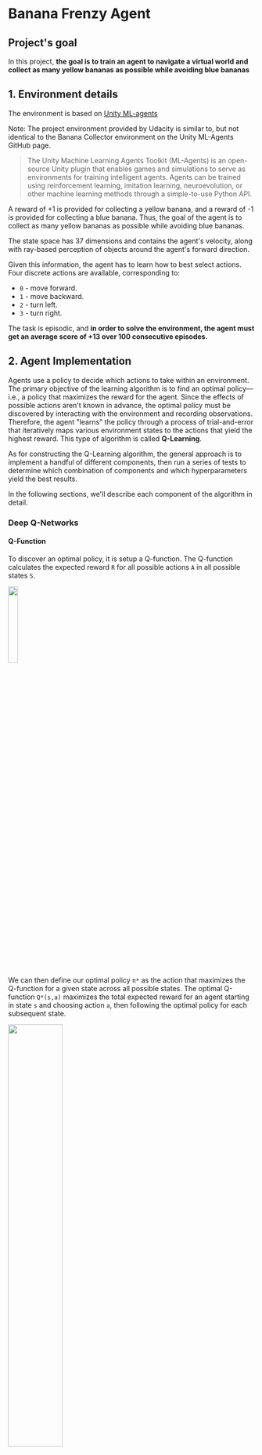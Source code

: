 # Banana Frenzy Agent

## Project's goal

In this project, **the goal is to train an agent to navigate a virtual world and collect as many yellow bananas as possible while avoiding blue bananas**


## 1. Environment details

The environment is based on [Unity ML-agents](https://github.com/Unity-Technologies/ml-agents)

Note: The project environment provided by Udacity is similar to, but not identical to the Banana Collector environment on the Unity ML-Agents GitHub page.

> The Unity Machine Learning Agents Toolkit (ML-Agents) is an open-source Unity plugin that enables games and simulations to serve as environments for training intelligent agents. Agents can be trained using reinforcement learning, imitation learning, neuroevolution, or other machine learning methods through a simple-to-use Python API.

A reward of +1 is provided for collecting a yellow banana, and a reward of -1 is provided for collecting a blue banana. Thus, the goal of the agent is to collect as many yellow bananas as possible while avoiding blue bananas.

The state space has 37 dimensions and contains the agent's velocity, along with ray-based perception of objects around the agent's forward direction.

Given this information, the agent has to learn how to best select actions. Four discrete actions are available, corresponding to:

- `0` - move forward.
- `1` - move backward.
- `2` - turn left.
- `3` - turn right.

The task is episodic, and **in order to solve the environment, the agent must get an average score of +13 over 100 consecutive episodes.**

## 2. Agent Implementation
Agents use a policy to decide which actions to take within an environment. The primary objective of the learning algorithm is to find an optimal policy&mdash;i.e., a policy that maximizes the reward for the agent. Since the effects of possible actions aren't known in advance, the optimal policy must be discovered by interacting with the environment and recording observations. Therefore, the agent "learns" the policy through a process of trial-and-error that iteratively maps various environment states to the actions that yield the highest reward. This type of algorithm is called **Q-Learning**.

As for constructing the Q-Learning algorithm, the general approach is to implement a handful of different components, then run a series of tests to determine which combination of components and which hyperparameters yield the best results.

In the following sections, we'll describe each component of the algorithm in detail.

### Deep Q-Networks

#### Q-Function
To discover an optimal policy, it is setup a Q-function. The Q-function calculates the expected reward `R` for all possible actions `A` in all possible states `S`.

<img src="assets/Q-function_dimension.png" width="20%"
align="top-centre" alt="" title="Q-function" />

We can then define our optimal policy `π*` as the action that maximizes the Q-function for a given state across all possible states. The optimal Q-function `Q*(s,a)` maximizes the total expected reward for an agent starting in state `s` and choosing action `a`, then following the optimal policy for each subsequent state.

<img src="assets/optimal-policy-equation.png" width="47%" align="top-left" alt="" title="Optimal Policy Equation" />

In order to discount returns at future time steps, the Q-function can be expanded to include the hyperparameter gamma `γ`.

<img src="assets/optimal-action-value-function_discountFactor.png" width="67%" align="top-left" alt="" title="Optimal Action Value Function" />

#### Epsilon-Greedy Algorithm
One challenge with the Q-function above is choosing which action to take while the agent is still learning the optimal policy. Should the agent choose an action based on the Q-values observed thus far? Or, should the agent try a new action in hopes of earning a higher reward? This is known as the **exploration vs. exploitation dilemma**.

To address this, it has been implemented an **𝛆-greedy algorithm**. This algorithm allows the agent to systematically manage the exploration vs. exploitation trade-off. The agent "explores" by picking a random action with some probability epsilon `𝛜`. However, the agent continues to "exploit" its knowledge of the environment by choosing actions based on the policy with probability (1-𝛜).

Furthermore, the value of epsilon is purposely decayed over time, so that the agent favors exploration during its initial interactions with the environment, but increasingly favors exploitation as it gains more experience. The starting and ending values for epsilon, and the rate at which it decays are three hyperparameters that are later tuned during experimentation.

You can find the 𝛆-greedy logic implemented as part of the `agent.act()` method [here](C:\Users\rovaa\github\DRL_p1_navigation_Udacity\agent.py#L65) in `agent.py` of the source code.

#### Deep Q-Network (DQN)
With Deep Q-Learning, a deep neural network is used to approximate the Q-function. Given a network `F`, finding an optimal policy is a matter of finding the best weights `w` such that `F(s,a,w) ≈ Q(s,a)`.

The neural network architecture used for this project can be found [here](C:\Users\rovaa\github\DRL_p1_navigation_Udacity\model.py#L5) in the `model.py` file of the source code. The network contains three fully connected layers with 64, 64, and 4 nodes respectively. Testing of bigger networks (more nodes) and deeper networks (more layers) did not produce better results.

As for the network inputs, rather than feeding-in sequential batches of experience tuples, I randomly sample from a history of experiences using an approach called Experience Replay.

##### Algorithm implementation

<img src="assets/DQN_algorithm.png" width="80%" align="top-left" alt="" title="Optimal Policy Equation" />

This algorithm screenshot is taken from the [Deep Reinforcement Learning Nanodegree course](https://www.udacity.com/course/deep-reinforcement-learning-nanodegree--nd893)

The implementation of the algorithm may be found in [here](model.py)

### Enhanced Variants of DQN algorithm

The following variants are intended to cover issues of the basic performance of DQN algorithm, trying to enhance that performance.

#### Double Deep Q-Network (DDQN)
One issue with Deep Q-Networks is they can overestimate Q-values (see [Thrun & Schwartz, 1993](https://www.ri.cmu.edu/pub_files/pub1/thrun_sebastian_1993_1/thrun_sebastian_1993_1.pdf)). The accuracy of the Q-values depends on which actions have been tried and which states have been explored. If the agent hasn't gathered enough experiences, the Q-function will end up selecting the maximum value from a noisy set of reward estimates. Early in the learning process, this can cause the algorithm to propagate incidentally high rewards that were obtained by chance (exploding Q-values). This could also result in fluctuating Q-values later in the process.

<img src="assets/overestimating-Q-values.png" width="35%" align="top-left" alt="" title="Overestimating Q-values" />


We can address this issue using Double Q-Learning, where one set of parameters `w` is used to select the best action, and another set of parameters `w'` is used to evaluate that action.  

<img src="assets/DDQN-slide.png" width="30%" align="top-left" alt="" title="DDQN" />

The DDQN implementation can be found [here](C:\Users\rovaa\github\DRL_p1_navigation_Udacity\agent.py#L97) in the `agent.py` file of the source code.


#### Dueling Agents
Dueling networks utilize two streams: one that estimates the state value function `V(s)`, and another that estimates the advantage for each action `A(s,a)`. These two values are then combined to obtain the desired Q-values.  

<img src="assets/dueling-networks-slide.png" width="60%" align="top-left" alt="" title="DDQN" />

The reasoning behind this approach is that state values don't change much across actions, so it makes sense to estimate them directly. However, we still want to measure the impact that individual actions have in each state, hence the need for the advantage function.

The dueling agents are implemented within the fully connected layers [here](C:\Users\rovaa\github\DRL_p1_navigation_Udacity\model.py#L36) in the `model.py` file of the source code.

##### &nbsp;

## 3. Adjusting the Hyperparameters
To experiment with how the Agent learns through distinct parameters, you can tune these variables:  

**1.** In the **Navigation.ipynb** file  

* **n_episodes**: Maximum number of training episodes
* **max_t**: Maximum number of timesteps per episode
* **eps_start**: Starting value of epsilon, for epsilon-greedy action selection
* **eps_end**: Minimum value of epsilon. (Eps-Greedy Ploicy)
* **eps_decay**: Multiplicative factor (per episode) for decreasing epsilon  
* **train_mode(bool)**: if 'True' set environment to training mode. (Instead of just execute trained weights)
* **ckt_path(string)**: It is the path where have to be saved the weights of the trained agent
* **episode_Stop(bool)**: if True, the simulation stops when target is reached.
* **save_weights(bool)**: if 'True' save weights of the trained model.


**2.** In the **dqn_agent.py** file

* **BUFFER_SIZE**: Replay buffer size
* **BATCH_SIZE**: Minibatch size
* **GAMMA**: Discount factor for expected rewards
* **TAU**: Multiplicative factor for updating the target network weights
* **LR**: Learning rate
* **UPDATE_EVERY**: How often to update the network

## 4. Results obtained

There have been carried out several tests to evaluate different performance

### DQN algorithm performance


First of all it has been tested the number of episodes in which the algorithm gets the 13 average scores in the last 100 episodes. Without DoubleDQN or Duelling and with the standard hyperparameters proposed in the DRL Udacity course.
```
n_episodes: 1000
max_t:1000
eps_start:1.0
eps_end:0.01
eps_decay:0.995
train_mode(bool):True
ckt_path(string):pth_checkpoints/checkpoint.pth
target_Stop(bool):True
save_weights(bool):True
```
![DQN_standard](./assets/DQN_Standard.png)
```
Episode 100	Average Score: 1.03
 Saving weights at episode 100
Episode 200	Average Score: 4.31
 Saving weights at episode 200
Episode 300	Average Score: 7.80
 Saving weights at episode 300
Episode 400	Average Score: 10.74
 Saving weights at episode 400
Episode 500	Average Score: 12.91
 Saving weights at episode 500
Episode 516	Average Score: 13.01
Environment solved in 416 episodes!	Average Score: 13.01

Total Training time = 10.9 min
```

### DQN algorithm eps_Decay sensibility tests
In this test it is measured the sensibility to the eps_Decay value and to evaluate the average scores evolution in the episodes.
```
n_episodes: 1000
max_t:1000
eps_start:1.0
eps_end:0.01
eps_decay=[0.995, 0.975, 0.955, 0.935, 0.915]
train_mode(bool):True
ckt_path(string):pth_checkpoints/checkpoint.pth
target_Stop(bool):True
save_weights(bool):True
```
![eps_decay_evolution_standard](./assets/decay_eps_episode_1000.png)



### DDQN algorithm performance
The evaluation of the DDQN algorithm performance
```
n_episodes: 1000
max_t:1000
eps_start:1.0
eps_end:0.01
eps_decay:0.995
train_mode(bool):True
ckt_path(string):pth_checkpoints/checkpoint_DDQN.pth
target_Stop(bool):True
save_weights(bool):True
```
### Duelling algorithm performance

```
n_episodes: 1000
max_t:1000
eps_start:1.0
eps_end:0.01
eps_decay=[0.995, 0.975, 0.955, 0.935, 0.915]
train_mode(bool):True
ckt_path(string):pth_checkpoints/checkpoint.pth
target_Stop(bool):True
save_weights(bool):True
```
### DDQN and Duelling algorithm performance

```
n_episodes:
max_t:
eps_start:
eps_end:
eps_decay:
train_mode(bool):
ckt_path(string):
episode_Stop(bool):
save_weights(bool):
```
### Trained agent
For DDQN and Duelling algorithm, it is shown the
(Ver Silviomori)


## 5. Future lines of work

- **Evaluate more hyperparameters sensibility** &mdash; As it has been evaluated the performance of the algorithm for several eps_deacys values, it could be tested other hyperparamenters as the mínimum or maximum value of epsilon.
- **Test the replay buffer** &mdash; Implement a way to enable/disable the replay buffer. As mentioned before, all agents utilized the replay buffer. Therefore, the test results don't measure the impact the replay buffer has on performance.
- **Add *prioritized* experience replay** &mdash; Rather than selecting experience tuples randomly, prioritized replay selects experiences based on a priority value that is correlated with the magnitude of error. This can improve learning by increasing the probability that rare and important experience vectors are sampled. The prioritized experience replay is explained in more detail in [here](https://arxiv.org/abs/1511.05952).
- **Implementing multi-step bootstrap targets** &mdash; This approach is explained [here](https://arxiv.org/abs/1602.01783).

##### &nbsp;
##### &nbsp;
